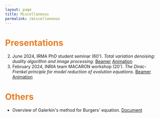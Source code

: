 ```yaml
---
layout: page
title: Miscellaneous
permalink: /miscellaneous
---
```


# <span style="color:#e67e22"> Presentations </span>

2. June 2024, IRMA PhD student seminar (60'). *Total variation denoising: duality algorithm and image processing*. [Beamer]() [Animation]()
1. February 2024, INRIA team MACARON workshop (20'). *The Dirac-Frenkel principle for model reduction of evolution equations*. [Beamer](https://seafile.unistra.fr/f/28df2f00361f44cc88ac/) [Animation](https://seafile.unistra.fr/d/63ff6fa3139e4d2bbdec/)

# <span style="color:#e67e22"> Others </span>

- Overview of Galerkin's method for Burgers' equation. [Document](https://seafile.unistra.fr/f/b72ea8591f65402caed2/)
